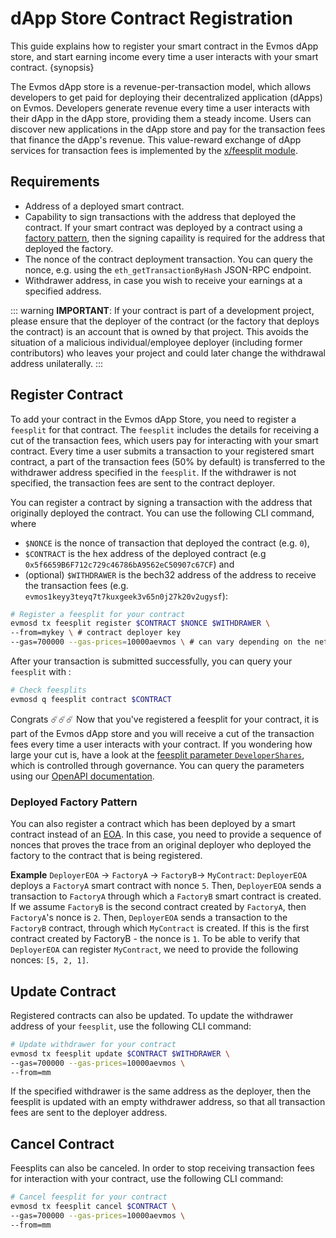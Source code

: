 <!--
order: 4
-->

# dApp Store Contract Registration

This guide explains how to register your smart contract in the Evmos dApp store, and start earning income every time a user interacts with your smart contract. {synopsis}

The Evmos dApp store is a revenue-per-transaction model, which allows developers to get paid for deploying their decentralized application (dApps) on Evmos. Developers generate revenue every time a user interacts with their dApp in the dApp store, providing them a steady income. Users can discover new applications in the dApp store and pay for the transaction fees that finance the dApp's revenue. This value-reward exchange of dApp services for transaction fees is implemented by the [x/feesplit module](../../../x/feesplit/spec/01_concepts.md).

## Requirements

- Address of a deployed smart contract.
- Capability to sign transactions with the address that deployed the contract. If your smart contract was deployed by a contract using a [factory pattern](https://en.wikipedia.org/wiki/Factory_method_pattern), then the signing capaility is required for the address that deployed the factory.
- The nonce of the contract deployment transaction. You can query the nonce, e.g. using the `eth_getTransactionByHash` JSON-RPC endpoint.
- Withdrawer address, in case you wish to receive your earnings at a specified address.

::: warning
**IMPORTANT**: If your contract is part of a development project, please ensure that the deployer of the contract (or the factory that deploys the contract) is an account that is owned by that project. This avoids the situation of a malicious individual/employee deployer (including former contributors) who leaves your project and could later change the withdrawal address unilaterally.
:::

## Register Contract

To add your contract in the Evmos dApp Store, you need to register a `feesplit` for that contract. The `feesplit` includes the details for receiving a cut of the transaction fees, which users pay for interacting with your smart contract. Every time a user submits a transaction to your registered smart contract, a part of the transaction fees (50% by default) is transferred to the withdrawer address specified in the `feesplit`. If the withdrawer is not specified, the transaction fees are sent to the contract deployer.

You can register a contract by signing a transaction with the address that originally deployed the contract. You can use the following CLI command, where

- `$NONCE` is the nonce of transaction that deployed the contract (e.g. `0`),
- `$CONTRACT` is the hex address of the deployed contract (e.g `0x5f6659B6F712c729c46786bA9562eC50907c67CF`) and
- (optional) `$WITHDRAWER` is the bech32 address of the address to receive the transaction fees (e.g. `evmos1keyy3teyq7t7kuxgeek3v65n0j27k20v2ugysf`):

```bash
# Register a feesplit for your contract
evmosd tx feesplit register $CONTRACT $NONCE $WITHDRAWER \
--from=mykey \ # contract deployer key
--gas=700000 --gas-prices=10000aevmos \ # can vary depending on the network
```

After your transaction is submitted successfully, you can query your `feesplit` with :

```bash
# Check feesplits
evmosd q feesplit contract $CONTRACT
```

Congrats ☄️☄️☄️ Now that you've registered a feesplit for your contract, it is part of the Evmos dApp store and you will receive a cut of the transaction fees every time a user interacts with your contract. If you wondering how large your cut is, have a look at the [feesplit parameter `DeveloperShares`](../../../x/feesplit/spec/07_parameters.md#developer-shares-amount), which is controlled through governance. You can query the parameters using our [OpenAPI documentation](https://api.evmos.org).

### Deployed Factory Pattern

You can also register a contract which has been deployed by a smart contract instead of an [EOA](https://docs.evmos.org/modules/evm/01_concepts.html#accounts). In this case, you need to provide a sequence of nonces that proves the trace from an original deployer who deployed the factory to the contract that is being registered.

**Example** `DeployerEOA` -> `FactoryA` -> `FactoryB`-> `MyContract`: `DeployerEOA` deploys a `FactoryA` smart contract with nonce `5`. Then, `DeployerEOA` sends a transaction to `FactoryA` through which a `FactoryB` smart contract is created. If we assume `FactoryB` is the second contract created by `FactoryA`, then `FactoryA`'s nonce is `2`. Then, `DeployerEOA` sends a transaction to the `FactoryB` contract, through which `MyContract` is created. If this is the first contract created by FactoryB - the nonce is `1`. To be able to verify that `DeployerEOA` can register `MyContract`, we need to provide the following nonces: `[5, 2, 1]`.

## Update Contract

Registered contracts can also be updated. To update the withdrawer address of your `feesplit`, use the following CLI command:

```bash
# Update withdrawer for your contract
evmosd tx feesplit update $CONTRACT $WITHDRAWER \
--gas=700000 --gas-prices=10000aevmos \
--from=mm
```

If the specified withdrawer is the same address as the deployer, then the feesplit is updated with an empty withdrawer address, so that all transaction fees are sent to the deployer address.

## Cancel Contract

Feesplits can also be canceled. In order to stop receiving transaction fees for interaction with your contract, use the following CLI command:

```bash
# Cancel feesplit for your contract
evmosd tx feesplit cancel $CONTRACT \
--gas=700000 --gas-prices=10000aevmos \
--from=mm
```
